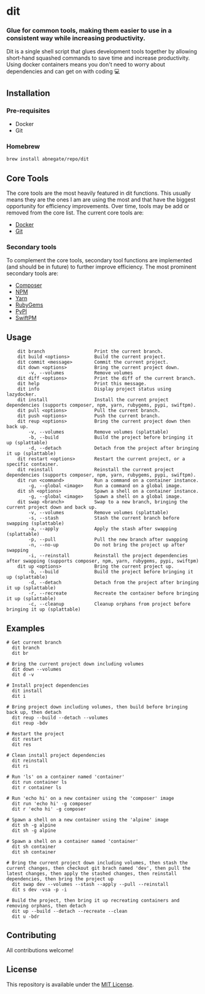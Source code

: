 # dit

### Glue for common tools, making them easier to use in a consistent way while increasing productivity.

Dit is a single shell script that glues development tools together by allowing short-hand squashed commands to save time and increase productivity. Using docker containers means you don't need to worry about dependencies and can get on with coding 💻 

## Installation

### Pre-requisites

- Docker
- Git

### Homebrew
```sh
brew install abnegate/repo/dit
```

## Core Tools

The core tools are the most heavily featured in dit functions. This usually means they are the ones I am are using the most and that have the biggest opportunity for efficiency improvements. Over time, tools may be add or removed from the core list. The current core tools are:

- [Docker](https://docker.com)
- [Git](https://git-scm.com)

### Secondary tools

To complement the core tools, secondary tool functions are implemented (and should be in future) to further improve efficiency. The most prominent secondary tools are:

- [Composer](https://getcomposer.org)
- [NPM](https://www.npmjs.com)
- [Yarn](https://yarnpkg.com)
- [RubyGems](https://rubygems.org)
- [PyPI](https://pypi.org)
- [SwiftPM](https://www.swift.org/package-manager/)

## Usage

```
    dit branch                  Print the current branch.
    dit build <options>         Build the current project.
    dit commit <message>        Commit the current project.
    dit down <options>          Bring the current project down.
        -v, --volumes           Remove volumes
    dit diff <options>          Print the diff of the current branch.
    dit help                    Print this message.
    dit info                    Display project status using lazydocker.
    dit install                 Install the current project dependencies (supports composer, npm, yarn, rubygems, pypi, swiftpm).
    dit pull <options>          Pull the current branch.
    dit push <options>          Push the current branch.
    dit reup <options>          Bring the current project down then back up.
        -v, --volumes           Remove volumes (splattable)
        -b, --build             Build the project before bringing it up (splattable)
        -d, --detach            Detach from the project after bringing it up (splattable)
    dit restart <options>       Restart the current project, or a specific container.
    dit reinstall               Reinstall the current project dependencies (supports composer, npm, yarn, rubygems, pypi, swiftpm).
    dit run <command>           Run a command on a container instance.
        -g, --global <image>    Run a command on a global image.
    dit sh <options>            Spawn a shell on a container instance.
        -g, --global <image>    Spawn a shell on a global image.
    dit swap <branch>           Swap to a new branch, bringing the current project down and back up.
        -v, --volumes           Remove volumes (splattable)
        -s, --stash             Stash the current branch before swapping (splattable)
        -a, --apply             Apply the stash after swapping (splattable)
        -p, --pull              Pull the new branch after swapping
        -n, --no-up             Do not bring the project up after swapping
        -i, --reinstall         Reinstall the project dependencies after swapping (supports composer, npm, yarn, rubygems, pypi, swiftpm)
    dit up <options>            Bring the current project up.
        -b, --build             Build the project before bringing it up (splattable)
        -d, --detach            Detach from the project after bringing it up (splattable)
        -r, --recreate          Recreate the container before bringing it up (splattable)
        -c, --cleanup           Cleanup orphans from project before bringing it up (splattable)

```

## Examples

```
# Get current branch
  dit branch
  dit br
  
# Bring the current project down including volumes
  dit down --volumes
  dit d -v
  
# Install project dependencies
  dit install
  dit i
  
# Bring project down including volumes, then build before bringing back up, then detach
  dit reup --build --detach --volumes
  dit reup -bdv
  
# Restart the project
  dit restart
  dit res
  
# Clean install project dependencies
  dit reinstall
  dit ri
  
# Run 'ls' on a container named 'container'
  dit run container ls
  dit r container ls
  
# Run 'echo hi' on a new container using the 'composer' image
  dit run 'echo hi' -g composer
  dit r 'echo hi' -g composer
  
# Spawn a shell on a new container using the 'alpine' image
  dit sh -g alpine
  dit sh -g alpine
  
# Spawn a shell on a container named 'container'
  dit sh container
  dit sh container

# Bring the current project down including volumes, then stash the current changes, then checkout git brach named 'dev', then pull the latest changes, then apply the stashed changes, then reinstall dependencies, then bring the project up
  dit swap dev --volumes --stash --apply --pull --reinstall
  dit s dev -vsa -p -i
  
# Build the project, then bring it up recreating containers and removing orphans, then detach
  dit up --build --detach --recreate --clean
  dit u -bdr
```

## Contributing

All contributions welcome!

## License

This repository is available under the [MIT License](./LICENSE).





